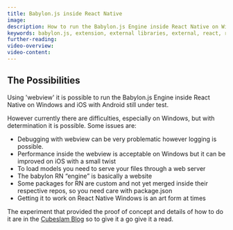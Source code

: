 ```yaml
---
title: Babylon.js inside React Native
image:
description: How to run the Babylon.js Engine inside React Native on Windows and iOS with Android still under test.
keywords: babylon.js, extension, external libraries, external, react, react native
further-reading:
video-overview:
video-content:
---
```


## The Possibilities

Using 'webview' it is possible to run the Babylon.js Engine inside React Native on Windows and iOS with Android still under test.

However currently there are difficulties, especially on Windows, but with determination it is possible. Some issues are:

- Debugging with webview can be very problematic however logging is possible.
- Performance inside the webview is acceptable on Windows but it can be improved on iOS with a small twist
- To load models you need to serve your files through a web server
- The babylon RN “engine” is basically a website
- Some packages for RN are custom and not yet merged inside their respective repos, so you need care with package.json
- Getting it to work on React Native Windows is an art form at times

The experiment that provided the proof of concept and details of how to do it are in the [Cubeslam Blog](http://cubeslam.net/2017/11/16/babylonjs-inside-react-native-inception-style/) so to give it a go give it a read.
